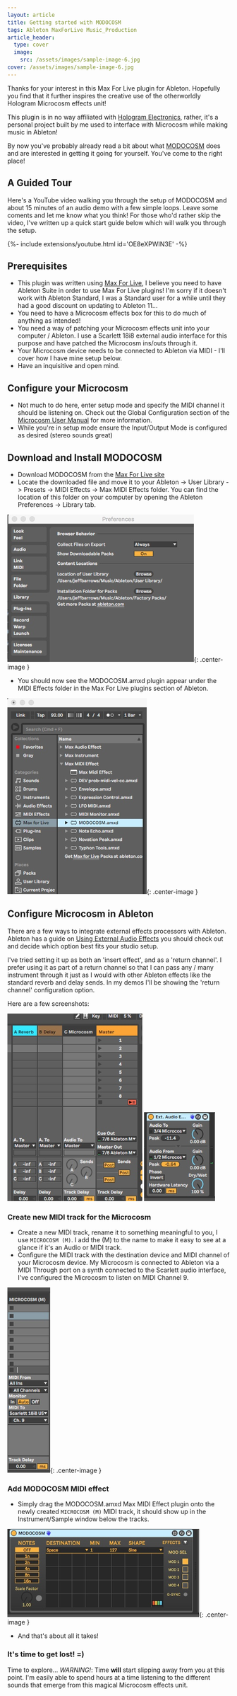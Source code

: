 ```yaml
---
layout: article
title: Getting started with MODOCOSM
tags: Ableton MaxForLive Music_Production
article_header:
  type: cover
  image:
    src: /assets/images/sample-image-6.jpg
cover: /assets/images/sample-image-6.jpg
---
```

Thanks for your interest in this Max For Live plugin for Ableton. Hopefully you find that it further inspires the creative use of the otherworldly Hologram Microcosm effects unit!

This plugin is in no way affiliated with [Hologram Electronics](https://www.hologramelectronics.com/microcosm), rather, it's a personal project built by me used to interface with Microcosm while making music in Ableton!

By now you've probably already read a bit about what [MODOCOSM](/2021/01/27/modocosm.html) does and are interested in getting it going for yourself. You've come to the right place!

## A Guided Tour
Here's a YouTube video walking you through the setup of MODOCOSM and about 15 minutes of an audio demo with a few simple loops. Leave some coments and let me know what you think! For those who'd rather skip the video, I've written up a quick start guide below which will walk you through the setup.

<div>{%- include extensions/youtube.html id='OE8eXPWIN3E' -%}</div>

<!--more-->
## Prerequisites
* This plugin was written using [Max For Live](https://docs.cycling74.com/max8/vignettes/max_for_live_topic), I believe you need to have Ableton Suite in order to use Max For Live plugins! I'm sorry if it doesn't work with Ableton Standard, I was a Standard user for a while until they had a good discount on updating to Ableton 11...
* You need to have a Microcosm effects box for this to do much of anything as intended!
* You need a way of patching your Microcosm effects unit into your computer / Ableton. I use a Scarlett 18i8 external audio interface for this purpose and have patched the Microcosm ins/outs through it.
* Your Microcosm device needs to be connected to Ableton via MIDI - I'll cover how I have mine setup below.
* Have an inquisitive and open mind.

## Configure your Microcosm
* Not much to do here, enter setup mode and specify the MIDI channel it should be listening on. Check out the Global Configuration section of the [Microcosm User Manual](https://b82316c2-7eca-4286-9569-a4da8097c930.filesusr.com/ugd/74428b_c4e6e20555914198bdb59c12f9a9e4d4.pdf) for more information.
* While you're in setup mode ensure the Input/Output Mode is configured as desired (stereo sounds great)

## Download and Install MODOCOSM
* Download MODOCOSM from the [Max For Live site](https://maxforlive.com/library/device/6942/modocosm)
* Locate the downloaded file and move it to your Ableton -> User Library -> Presets -> MIDI Effects -> Max MIDI Effects folder. You can find the location of this folder on your computer by opening the Ableton Preferences -> Library tab.

![](/assets/images/AbletonPrefs.jpeg){: .center-image }

* You should now see the MODOCOSM.amxd plugin appear under the MIDI Effects folder in the Max For Live plugins section of Ableton.

![](/assets/images/MaxMIDI.jpeg){: .center-image }

## Configure Microcosm in Ableton
There are a few ways to integrate external effects processors with Ableton. Ableton has a guide on [Using External Audio Effects](https://help.ableton.com/hc/en-us/articles/360005113200-Using-external-audio-effects) you should check out and decide which option best fits your studio setup.

I've tried setting it up as both an 'insert effect', and as a 'return channel'. I prefer using it as part of a return channel so that I can pass any / many instrument through it just as I would with other Ableton effects like the standard reverb and delay sends. In my demos I'll be showing the 'return channel' configuration option.

Here are a few screenshots:

![](/assets/images/Microcosm_Return.jpeg)
![](/assets/images/Microcosm_Return_ext-inst.jpeg)

### Create new MIDI track for the Microcosm
* Create a new MIDI track, rename it to something meaningful to you, I use `MICROCOSM (M)`. I add the (M) to the name to make it easy to see at a glance if it's an Audio or MIDI track.
* Configure the MIDI track with the destination device and MIDI channel of your Microcosm device. My Microcosm is connected to Ableton via a MIDI Through port on a synth connected to the Scarlett audio interface, I've configured the Microcosm to listen on MIDI Channel 9.  

![](/assets/images/Microcosm_MIDI_track.jpeg){: .center-image }

### Add MODOCOSM MIDI effect
* Simply drag the MODOCOSM.amxd Max MIDI Effect plugin onto the newly created `MICROCOSM (M)` MIDI track, it should show up in the Instrument/Sample window below the tracks.

![](/assets/images/MODOCOSM_small.jpeg){: .center-image }

* And that's about all it takes!

### It's time to get lost! =)
Time to explore... _WARNING!_: Time **will** start slipping away from you at this point. I'm easily able to spend hours at a time listening to the different sounds that emerge from this magical Microcosm effects unit.
